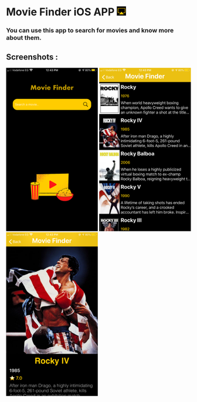 # Movie Finder iOS APP <img src="https://github.com/israa-jamal/Movie-Finder/blob/master/Movie%20Finder/Assets.xcassets/AppIcon.appiconset/1024.png" width="25" >
### You can use this app to search for movies and know more about them. 

## Screenshots :
<img src="https://github.com/israa-jamal/Movie-Finder/blob/master/Movie%20Finder/Screenshots/Search.PNG" width="250" > <img src="https://github.com/israa-jamal/Movie-Finder/blob/master/Movie%20Finder/Screenshots/MovieList.PNG" width="250" > <img src="https://github.com/israa-jamal/Movie-Finder/blob/master/Movie%20Finder/Screenshots/MovieDetails.PNG" width="250" >

